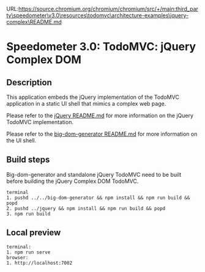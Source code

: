 URL:https://source.chromium.org/chromium/chromium/src/+/main:third_party\speedometer\v3.0\resources\todomvc\architecture-examples\jquery-complex\README.md
# Speedometer 3.0: TodoMVC: jQuery Complex DOM

## Description

This application embeds the jQuery implementation of the TodoMVC application in a static UI shell that mimics a complex web page.

Please refer to the [jQuery README.md](../jquery/README.md) for more information on the jQuery TodoMVC implementation.

Please refer to the [big-dom-generator README.md](../../big-dom-generator/README.md) for more information on the UI shell.

## Build steps

Big-dom-generator and standalone jQuery TodoMVC need to be built before building the jQuery Complex DOM TodoMVC.

```
terminal
1. pushd ../../big-dom-generator && npm install && npm run build && popd
2. pushd ../jquery && npm install && npm run build && popd
3. npm run build
```

## Local preview

```
terminal:
1. npm run serve
browser:
1. http://localhost:7002
```
